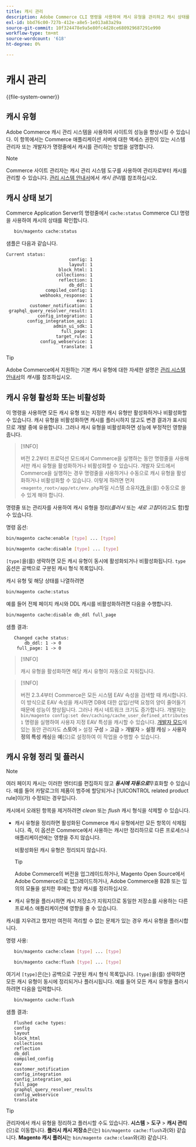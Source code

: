 ```yaml
---
title: 캐시 관리
description: Adobe Commerce CLI 명령을 사용하여 캐시 유형을 관리하고 캐시 상태를 보는 방법에 대해 알아봅니다. 캐시 관리 및 최적화 기술을 살펴보십시오.
exl-id: bbd76c00-727b-412e-a8e5-1e013a83a29a
source-git-commit: 10f324478e9a5e80fc4d28ce680929687291e990
workflow-type: tm+mt
source-wordcount: '618'
ht-degree: 0%

---
```


# 캐시 관리

{{file-system-owner}}

## 캐시 유형

Adobe Commerce 캐시 관리 시스템을 사용하여 사이트의 성능을 향상시킬 수 있습니다. 이 항목에서는 Commerce 애플리케이션 서버에 대한 액세스 권한이 있는 시스템 관리자 또는 개발자가 명령줄에서 캐시를 관리하는 방법을 설명합니다.

>[!NOTE]
>
>
>Commerce 사이트 관리자는 캐시 관리 시스템 도구를 사용하여 관리자로부터 캐시를 관리할 수 있습니다. [관리 시스템 안내서](https://experienceleague.adobe.com/en/docs/commerce-admin/systems/tools/cache-management)에서 _캐시 관리_&#x200B;를 참조하십시오.


## 캐시 상태 보기

Commerce Application Server의 명령줄에서 `cache:status` Commerce CLI 명령을 사용하여 캐시의 상태를 확인합니다.

```bash
   bin/magento cache:status
```

<!-- where `--bootstrap=` is a URL-encoded associative array of Commerce [application bootstrap parameters](../bootstrap/set-parameters.md) and values. -->

샘플은 다음과 같습니다.

```
Current status:
                        config: 1
                        layout: 1
                    block_html: 1
                   collections: 1
                    reflection: 1
                        db_ddl: 1
               compiled_config: 1
             webhooks_response: 1
                           eav: 1
         customer_notification: 1
 graphql_query_resolver_result: 1
            config_integration: 1
        config_integration_api: 1
                  admin_ui_sdk: 1
                     full_page: 1
                   target_rule: 1
             config_webservice: 1
                     translate: 1
```

>[!TIP]
>
>Adobe Commerce에서 지원하는 기본 캐시 유형에 대한 자세한 설명은 [관리 시스템 안내서](https://experienceleague.adobe.com/en/docs/commerce-admin/systems/tools/cache-management#caches)의 _캐시_&#x200B;를 참조하십시오.


## 캐시 유형 활성화 또는 비활성화

이 명령을 사용하면 모든 캐시 유형 또는 지정한 캐시 유형만 활성화하거나 비활성화할 수 있습니다. 캐시 유형을 비활성화하면 캐시를 플러시하지 않고도 변경 결과가 표시되므로 개발 중에 유용합니다. 그러나 캐시 유형을 비활성화하면 성능에 부정적인 영향을 줍니다.

>[!INFO]
>
>버전 2.2부터 프로덕션 모드에서 Commerce을 실행하는 동안 명령줄을 사용해서만 캐시 유형을 활성화하거나 비활성화할 수 있습니다. 개발자 모드에서 Commerce을 실행하는 경우 명령줄을 사용하거나 수동으로 캐시 유형을 활성화하거나 비활성화할 수 있습니다. 이렇게 하려면 먼저 `<magento_root>/app/etc/env.php`파일 시스템 소유자[가 ](../../installation/prerequisites/file-system/overview.md)을(를) 수동으로 쓸 수 있게 해야 합니다.

명령줄 또는 관리자를 사용하여 캐시 유형을 정리(_플러시_ 또는 _새로 고침_&#x200B;이라고도 함)할 수 있습니다.

명령 옵션:

```bash
bin/magento cache:enable [type] ... [type]
```

```bash
bin/magento cache:disable [type] ... [type]
```

`[type]`을(를) 생략하면 모든 캐시 유형이 동시에 활성화되거나 비활성화됩니다. `type` 옵션은 공백으로 구분된 캐시 형식 목록입니다.

<!-- `--bootstrap=` is a URL-encoded associative array of Commerce [application bootstrap parameters](../bootstrap/set-parameters.md#bootstrap-parameters) and values. -->

캐시 유형 및 해당 상태를 나열하려면

```bash
bin/magento cache:status
```

예를 들어 전체 페이지 캐시와 DDL 캐시를 비활성화하려면 다음을 수행합니다.

```bash
bin/magento cache:disable db_ddl full_page
```

샘플 결과:

```
   Changed cache status:
       db_ddl: 1 -> 0
    full_page: 1 -> 0
```

>[!INFO]
>
>캐시 유형을 활성화하면 해당 캐시 유형이 자동으로 지워집니다.

>[!INFO]
>
>버전 2.3.4부터 Commerce은 모든 시스템 EAV 속성을 검색할 때 캐시합니다. 이 방식으로 EAV 속성을 캐시하면 DB에 대한 삽입/선택 요청의 양이 줄어들기 때문에 성능이 향상됩니다. 그러나 캐시 네트워크 크기도 증가합니다. 개발자는 `bin/magento config:set dev/caching/cache_user_defined_attributes 1` 명령을 실행하여 사용자 지정 EAV 특성을 캐시할 수 있습니다. [개발자 모드](../bootstrap/application-modes.md)에 있는 동안 관리자도 **스토어** > 설정 **구성** > **고급** > **개발자** > **설정 캐싱** > **사용자 정의 특성 캐싱**&#x200B;을 **예**(으)로 설정하여 이 작업을 수행할 수 있습니다.

## 캐시 유형 정리 및 플러시

>[!NOTE]
>
>여러 페이지 캐시는 이러한 엔터티를 편집하지 않고 **_동시에 자동으로_**&#x200B;무효화할 수 있습니다. 예를 들어 카탈로그의 제품이 범주에 할당되거나 [!UICONTROL related product rule]이(가) 수정되는 경우입니다.

캐시에서 오래된 항목을 제거하려면 _clean_ 또는 _flush_ 캐시 형식을 삭제할 수 있습니다.

- 캐시 유형을 정리하면 활성화된 Commerce 캐시 유형에서만 모든 항목이 삭제됩니다. 즉, 이 옵션은 Commerce에서 사용하는 캐시만 정리하므로 다른 프로세스나 애플리케이션에는 영향을 주지 않습니다.

  비활성화된 캐시 유형은 정리되지 않습니다.

  >[!TIP]
  >
  >Adobe Commerce의 버전을 업그레이드하거나, Magento Open Source에서 Adobe Commerce으로 업그레이드하거나, Adobe Commerce용 B2B 또는 임의의 모듈을 설치한 후에는 항상 캐시를 정리하십시오.

- 캐시 유형을 플러시하면 캐시 저장소가 지워지므로 동일한 저장소를 사용하는 다른 프로세스 애플리케이션에 영향을 줄 수 있습니다.

캐시를 지우려고 했지만 여전히 격리할 수 없는 문제가 있는 경우 캐시 유형을 플러시합니다.

명령 사용:

```bash
   bin/magento cache:clean [type] ... [type]
```

```bash
   bin/magento cache:flush [type] ... [type]
```

여기서 `[type]`은(는) 공백으로 구분된 캐시 형식 목록입니다. `[type]`을(를) 생략하면 모든 캐시 유형이 동시에 정리되거나 플러시됩니다. 예를 들어 모든 캐시 유형을 플러시하려면 다음을 입력합니다.

```bash
   bin/magento cache:flush
```

샘플 결과:

```
   Flushed cache types:
   config
   layout
   block_html
   collections
   reflection
   db_ddl
   compiled_config
   eav
   customer_notification
   config_integration
   config_integration_api
   full_page
   graphql_query_resolver_results
   config_webservice
   translate
```

>[!TIP]
>
>관리자에서 캐시 유형을 정리하고 플러시할 수도 있습니다. **시스템** > **도구** > **캐시 관리**(으)로 이동합니다. **플러시 캐시 저장소**&#x200B;은(는) `bin/magento cache:flush`과(와) 같습니다. **Magento 캐시 플러시**&#x200B;는 `bin/magento cache:clean`와(과) 같습니다.

